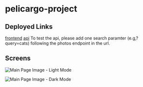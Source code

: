 # pelicargo-project

## Deployed Links

[frontend]("https://pelicargo-frontend-delta.vercel.app/")
[api]("https://pelicargo-project.vercel.app/photos")
To test the api, please add one search paramter (e.g,?query=cats) following the photos endpoint in the url.

## Screens

![Main Page Image - Light Mode](/_images/screen1.png)

![Main Page Image - Dark Mode](/_images/screen2.png)
